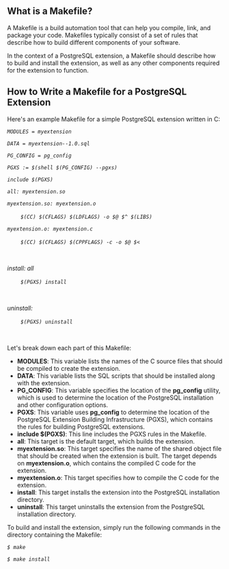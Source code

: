 <h2>What is a Makefile?</h2>
<p>A Makefile is a build automation tool that can help you compile, link, and package your code. Makefiles typically consist of a set of rules that describe how to build different components of your software.</p>
<p>In the context of a PostgreSQL extension, a Makefile should describe how to build and install the extension, as well as any other components required for the extension to function.</p>
<h2>How to Write a Makefile for a PostgreSQL Extension</h2>
<p>Here's an example Makefile for a simple PostgreSQL extension written in C:</p>
<p><em><code>MODULES = myextension</code></em></p>
<p><em><code>DATA = myextension--1.0.sql</code></em></p>
<p><em><code>PG_CONFIG = pg_config</code></em></p>
<p><em><code>PGXS := $(shell $(PG_CONFIG) --pgxs)</code></em></p>
<p><em><code>include $(PGXS)</code></em></p>
<p><em><code>all: myextension.so</code></em></p>
<p><em><code>myextension.so: myextension.o</code></em></p>
<p><em>&nbsp;&nbsp;&nbsp;&nbsp;&nbsp;&nbsp;&nbsp;&nbsp;<code>$(CC) $(CFLAGS) $(LDFLAGS) -o $@ $^ $(LIBS)</code></em></p>
<p><em><code>myextension.o: myextension.c</code></em></p>
<p><em>&nbsp;&nbsp;&nbsp;&nbsp;&nbsp;&nbsp;&nbsp;&nbsp;<code>$(CC) $(CFLAGS) $(CPPFLAGS) -c -o $@ $&lt;</code></em></p>
<p><em>&nbsp;</em></p>
<p><em>install: all</em></p>
<p><em>&nbsp;&nbsp;&nbsp;&nbsp;&nbsp;&nbsp;&nbsp;&nbsp;<code>$(PGXS) install</code></em></p>
<p><em>&nbsp;</em></p>
<p><em>uninstall:</em></p>
<p><em>&nbsp;&nbsp;&nbsp;&nbsp;&nbsp;&nbsp;&nbsp;&nbsp;<code>$(PGXS) uninstall</code></em></p>
<p>&nbsp;</p>
<p>Let's break down each part of this Makefile:</p>
<ul>
<li><strong>MODULES</strong>: This variable lists the names of the C source files that should be compiled to create the extension.</li>
<li><strong>DATA</strong>: This variable lists the SQL scripts that should be installed along with the extension.</li>
<li><strong>PG_CONFIG</strong>: This variable specifies the location of the&nbsp;<strong>pg_config</strong>&nbsp;utility, which is used to determine the location of the PostgreSQL installation and other configuration options.</li>
<li><strong>PGXS</strong>: This variable uses&nbsp;<strong>pg_config</strong>&nbsp;to determine the location of the PostgreSQL Extension Building Infrastructure (PGXS), which contains the rules for building PostgreSQL extensions.</li>
<li><strong>include $(PGXS)</strong>: This line includes the PGXS rules in the Makefile.</li>
<li><strong>all</strong>: This target is the default target, which builds the extension.</li>
<li><strong>myextension.so</strong>: This target specifies the name of the shared object file that should be created when the extension is built. The target depends on&nbsp;<strong>myextension.o</strong>, which contains the compiled C code for the extension.</li>
<li><strong>myextension.o</strong>: This target specifies how to compile the C code for the extension.</li>
<li><strong>install</strong>: This target installs the extension into the PostgreSQL installation directory.</li>
<li><strong>uninstall</strong>: This target uninstalls the extension from the PostgreSQL installation directory.</li>
</ul>
<p>To build and install the extension, simply run the following commands in the directory containing the Makefile:</p>
<p><em><code>$ make</code></em></p>
<p><em><code>$ make install</code></em></p>
